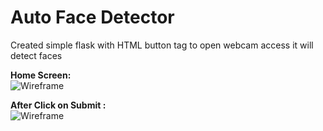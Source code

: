 # Auto Face Detector
Created simple flask with HTML button tag to open webcam access it will detect faces

**Home Screen:**
<br>
![Wireframe](https://github.com/SelvaKumar1995sri/FaceDetector-AI/blob/main/img/home.PNG)

**After Click on Submit :**
<br>
![Wireframe](https://github.com/SelvaKumar1995sri/FaceDetector-AI/blob/main/img/webcam.PNG)
